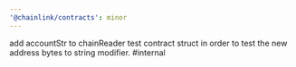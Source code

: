 ```yaml
---
'@chainlink/contracts': minor
---
```


add accountStr to chainReader test contract struct in order to test the new address bytes to string modifier. #internal
